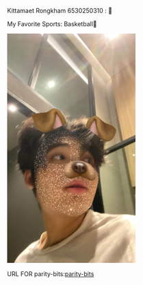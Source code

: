 Kittamaet Rongkham 6530250310 : 💫

My Favorite Sports: Basketball🏀

<p alige="left">
<img src="B1CCCA65-7FAB-4294-9371-FEB8803A254F.jpg" width="300">

URL FOR parity-bits:<a href="https://ohmykk.github.io/parity-bits">parity-bits
